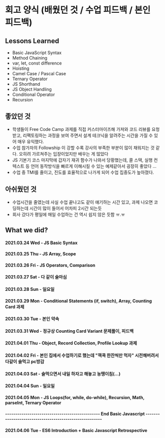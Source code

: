 # 회고 양식 (배웠던 것 / 수업 피드백 / 본인 피드백)

## Lessons Learned
- Basic JavaScript Syntax
- Method Chaining
- var, let, const difference
- Hoisting
- Camel Case / Pascal Case
- Ternary Operator
- JS Shorthand
- JS Object Handling
- Conditional Operator
- Recursion

## 좋았던 것
- 학생들이 Free Code Camp 과제를 직접 커스터마이즈해 가져와 코드 리뷰를 요청받고, 리팩토링하는 과정을 보여 주면서 설계 테크닉을 알려주는 시간을 가질 수 있어 매우 유익했다.
- 수업 참가자의 Followship 이 강할 수록 강사의 부족한 부분이 많이 채워지는 것 같다. 오히려 가르쳐주는 입장이었지만 배우는 게 많았다
- JS 기본기 코스 마지막에 갑자기 재귀 함수가 나와서 당황했는데, 콜 스택, 실행 컨텍스트 등 언어 동작방식을 빠르게 이해시킬 수 있는 예제같아서 굉장히 좋았다 ...
- 수업 중 TMI를 줄이고, 진도를 효율적으로 나가게 되어 수업 집중도가 높아졌다.

## 아쉬웠던 것
- 수업시간을 줄였는데 사실 수업 끝나고도 같이 얘기하는 시간 있고, 과제 나오면 코딩하는데 시간이 많이 들어서 어차피 2시간 되는듯
- 회사 갔다가 평일에 매일 수업하는 건 역시 쉽지 않은 듯함 ㅠ.ㅠ

## What we did?

#### 2021.03.24 Wed - JS Basic Syntax
#### 2021.03.25 Thu - JS Array, Scope
#### 2021.03.26 Fri - JS Operators, Comparison
#### 2021.03.27 Sat - 다 같이 술마심
#### 2021.03.28 Sun - 일요일
#### 2021.03.29 Mon - Conditional Statements (if, switch), Array, Counting Card 과제
#### 2021.03.30 Tue - 본인 약속
#### 2021.03.31 Wed - 정규상 Counting Card Variant 문제풀이, 피드백
#### 2021.04.01 Thu - Object, Record Collection, Profile Lookup 과제
#### 2021.04.02 Fri - 본인 집에서 수업하기로 했는데 "잭콕 한잔씩만 먹자" 시전해버려서 다같이 술먹고 pc방감
#### 2021.04.03 Sat - 술먹으면서 내일 하자고 해놓고 농땡이침(...)
#### 2021.04.04 Sun - 일요일
#### 2021.04.05 Mon - JS Loops(for, while, do-while), Recursion, Math, parseInt, Ternary Operator
#### ----------------------------------------------- End Basic Javascript -------------------------------------------------------
#### 2021.04.06 Tue - ES6 Introduction + Basic Javascript Retrospective
